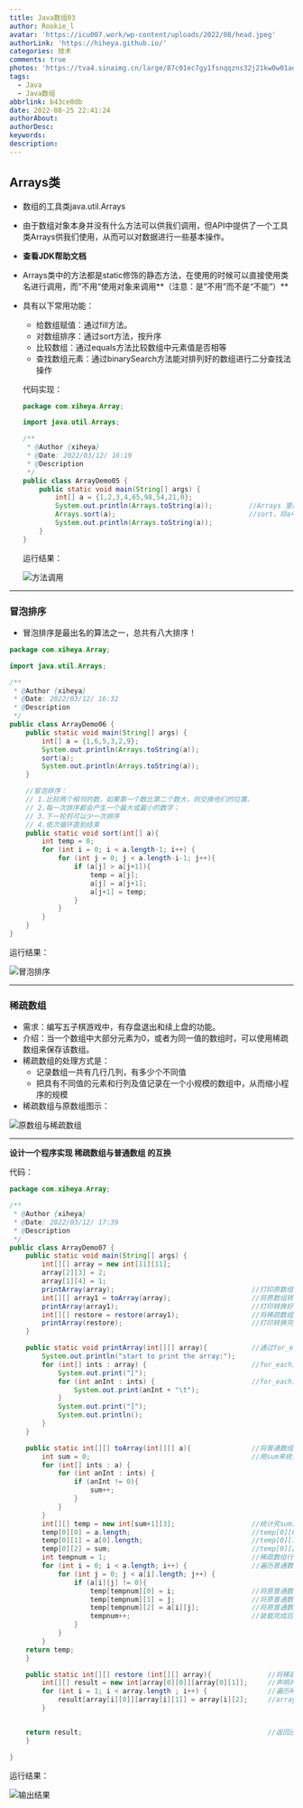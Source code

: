 ```yaml
---
title: Java数组03
author: Rookie_l
avatar: 'https://icu007.work/wp-content/uploads/2022/08/head.jpeg'
authorLink: 'https://hiheya.github.io/'
categories: 技术
comments: true
photos: 'https://tva4.sinaimg.cn/large/87c01ec7gy1fsnqqzns32j21kw0w01ao.jpg'
tags:
  - Java
  - Java数组
abbrlink: b43ce0db
date: 2022-08-25 22:41:24
authorAbout:
authorDesc:
keywords:
description:
---
```


## Arrays类

- 数组的工具类java.util.Arrays

- 由于数组对象本身并没有什么方法可以供我们调用，但API中提供了一个工具类Arrays供我们使用，从而可以对数据进行一些基本操作。

- **查看JDK帮助文档**

- Arrays类中的方法都是static修饰的静态方法，在使用的时候可以直接使用类名进行调用，而”不用“使用对象来调用**（注意：是”不用”而不是“不能”）**

- 具有以下常用功能：

  - 给数组赋值：通过fill方法。
  - 对数组排序：通过sort方法，按升序
  - 比较数组：通过equals方法比较数组中元素值是否相等
  - 查找数组元素：通过binarySearch方法能对排列好的数组进行二分查找法操作

  代码实现：

  ```java
  package com.xiheya.Array;
  
  import java.util.Arrays;
  
  /**
   * @Author {xiheya}
   * @Date: 2022/03/12/ 16:19
   * @Description
   */
  public class ArrayDemo05 {
      public static void main(String[] args) {
          int[] a = {1,2,3,4,65,98,54,21,0};
          System.out.println(Arrays.toString(a));         //Arrays 里的toString方法
          Arrays.sort(a);                                 //sort，将a中的数据从小到大排列
          System.out.println(Arrays.toString(a));         
      }
  }
  
  ```

  运行结果：

  ![方法调用](https://img30.360buyimg.com/pop/jfs/t1/214285/35/14784/132267/622c58b6Ed4b0a90a/7d2d32977748d2fb.png)

---

### 冒泡排序

- 冒泡排序是最出名的算法之一，总共有八大排序！

```java
package com.xiheya.Array;

import java.util.Arrays;

/**
 * @Author {xiheya}
 * @Date: 2022/03/12/ 16:32
 * @Description
 */
public class ArrayDemo06 {
    public static void main(String[] args) {
        int[] a = {1,6,5,3,2,9};
        System.out.println(Arrays.toString(a));
        sort(a);
        System.out.println(Arrays.toString(a));
    }

    //冒泡排序：
    // 1.比较两个相邻的数，如果第一个数比第二个数大，则交换他们的位置。
    // 2.每一次排序都会产生一个最大或最小的数字；
    // 3.下一轮则可以少一次排序
    // 4.依次循环直到结束
    public static void sort(int[] a){
        int temp = 0;
        for (int i = 0; i < a.length-1; i++) {
            for (int j = 0; j < a.length-i-1; j++){
                if (a[j] > a[j+1]){
                    temp = a[j];
                    a[j] = a[j+1];
                    a[j+1] = temp;
                }
            }
        }
    }
}

```

运行结果：

![冒泡排序](https://img30.360buyimg.com/pop/jfs/t1/146835/17/23128/89205/622c640bEcd377f10/1c0d484bf68a1ec7.png)

---

### 稀疏数组

- 需求：编写五子棋游戏中，有存盘退出和续上盘的功能。
- 介绍：当一个数组中大部分元素为0，或者为同一值的数组时，可以使用稀疏数组来保存该数组。
- 稀疏数组的处理方式是：
  - 记录数组一共有几行几列，有多少个不同值
  - 把具有不同值的元素和行列及值记录在一个小规模的数组中，从而缩小程序的规模
- 稀疏数组与原数组图示：

![原数组与稀疏数组](https://img30.360buyimg.com/pop/jfs/t1/87424/23/24953/40132/622c9a2dE118667fd/967867ab4c66a1ea.png)

---

**设计一个程序实现 稀疏数组与普通数组 的互换**

代码：

```java
package com.xiheya.Array;

/**
 * @Author {xiheya}
 * @Date: 2022/03/12/ 17:39
 * @Description
 */
public class ArrayDemo07 {
    public static void main(String[] args) {
        int[][] array = new int[11][11];
        array[2][3] = 2;
        array[1][4] = 1;
        printArray(array);                                  //打印原数组
        int[][] array1 = toArray(array);                    //将原数组转换为稀疏数组
        printArray(array1);                                 //打印转换好的稀疏数组
        int[][] restore = restore(array1);                  //将稀疏数组再转换为普通数组
        printArray(restore);                                //打印转换完成后的数组
    }

    public static void printArray(int[][] array){           //通过for_each遍历方法，打印数组
        System.out.println("start to print the array:");
        for (int[] ints : array) {                          //for_each遍历外层
            System.out.print("[");
            for (int anInt : ints) {                        //for_each遍历内层
                System.out.print(anInt + "\t");
            }
            System.out.print("]");
            System.out.println();
        }
    }

    public static int[][] toArray(int[][] a){               //将普通数组转换为稀疏数组的方法
        int sum = 0;                                        //用sum来统计，不为0元素的个数，sum为稀疏数组的行号。即int[][] temp = new int[sum+1][3];
        for (int[] ints : a) {
            for (int anInt : ints) {
                if (anInt != 0){
                    sum++;
                }
            }
        }
        int[][] temp = new int[sum+1][3];                   //统计完sum声明并创建稀疏数组temp
        temp[0][0] = a.length;                              //temp[0][0] 存放行数
        temp[0][1] = a[0].length;                           //temp[0][1] 存放列数
        temp[0][2] = sum;                                   //temp[0][2] 存放数组内有效数据个数
        int tempnum = 1;                                    //稀疏数组行号tempnum
        for (int i = 0; i < a.length; i++) {                //遍历普通数组，当遍历到普通数字内有效数字时
            for (int j = 0; j < a[i].length; j++) {
                if (a[i][j] != 0){
                    temp[tempnum][0] = i;                   //将原普通数组行号赋值给temp[tempnum][0]
                    temp[tempnum][1] = j;                   //将原普通数组行号赋值给temp[tempnum][1]
                    temp[tempnum][2] = a[i][j];             //将原普通数组第i行j列的数据 赋值给temp[tempnum][2]
                    tempnum++;                              //装载完成后，稀疏数组行号 tempnum  自增1
                }
            }
        }
    return temp;
    }

    public static int[][] restore (int[][] array){              //将稀疏数组还原为普通数组的方法
        int[][] result = new int[array[0][0]][array[0][1]];     //声明并创建还原后的数组：result
        for (int i = 1; i < array.length ; i++) {               //遍历稀疏数组，取出原普通数组的行号和列号
            result[array[i][0]][array[i][1]] = array[i][2];     //array[i][0]代表原数组有效数组的行号、array[i][1]代表其列号，遍历到这里时，将原数组第array[i][0]行第array[i][1]列的数据array[i][2]赋值回去。
        }


    return result;                                              //返回还原完成后的普通数组。
    }

}

```

运行结果：

![输出结果](https://img30.360buyimg.com/pop/jfs/t1/93458/11/24636/39688/622c9987E9c3afe46/8673d96930c28c8c.png)
